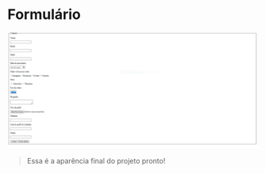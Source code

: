 # Formulário
<img src="./projeto-pronto.png" alt="projeto-pronto">

> Essa é a aparência final do projeto pronto!
